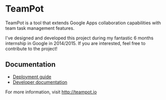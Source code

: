 TeamPot
=======
TeamPot is a tool that extends Google Apps collaboration capabilities with team task management features. 

I've designed and developed this project during my fantastic 6 months internship in Google in 2014/2015.
If you are interested, feel free to contribute to the project!

Documentation
-------------
- [Deployment guide](https://docs.google.com/document/d/1cJ4U0jeQma79UjJqy6ukQAbXZT-oCAwGs9ZlfsQuHJo/edit?usp=sharing)
- [Developer documentation](https://docs.google.com/document/d/1_sXbHoSErS17Av98BQTSN2PYD_71XA5LLelsyP3A-7c/edit?usp=sharing)

For more information, visit http://teampot.io

